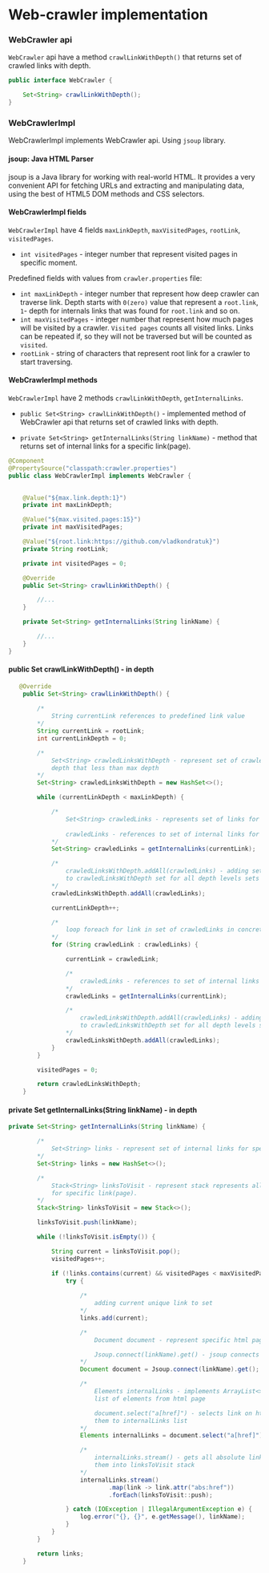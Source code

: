 # Web-crawler implementation

### WebCrawler api 

`WebCrawler` api have a method `crawlLinkWithDepth()` that returns set of crawled links with depth.

```java
public interface WebCrawler {

    Set<String> crawlLinkWithDepth();
}
```

### WebCrawlerImpl

WebCrawlerImpl implements WebCrawler api. Using `jsoup` library.

#### jsoup: Java HTML Parser
 
 jsoup is a Java library for working with real-world HTML. It provides a very convenient 
 API for fetching URLs and extracting and manipulating data, using the best of HTML5 DOM 
 methods and CSS selectors.

#### WebCrawlerImpl fields

`WebCrawlerImpl` have 4 fields `maxLinkDepth`, `maxVisitedPages`, `rootLink`, `visitedPages`.

 - `int visitedPages` - integer number that represent visited pages in specific moment.

 Predefined fields with values from `crawler.properties` file:      
 - `int maxLinkDepth` - integer number that represent how deep crawler can traverse link. 
 Depth starts with `0(zero)` value that represent a `root.link`, `1`- depth for internals links 
 that was found for `root.link` and so on.
 - `int maxVisitedPages` - integer number that represent how much pages will be visited by a crawler. 
 `Visited pages` counts all visited links. Links can be repeated if, so they will not be 
 traversed but will be counted as `visited`. 
 - `rootLink` - string of characters that represent root link for a crawler to start traversing.
 
#### WebCrawlerImpl methods
 
 `WebCrawlerImpl` have 2 methods `crawlLinkWithDepth`, `getInternalLinks`.

 - `public Set<String> crawlLinkWithDepth()` - implemented method of WebCrawler api that returns 
 set of crawled links with depth.
 
 - `private Set<String> getInternalLinks(String linkName)` - method that returns set of internal links 
 for a specific link(page).
 
```java
@Component
@PropertySource("classpath:crawler.properties")
public class WebCrawlerImpl implements WebCrawler {

    
    @Value("${max.link.depth:1}")
    private int maxLinkDepth;

    @Value("${max.visited.pages:15}")
    private int maxVisitedPages;

    @Value("${root.link:https://github.com/vladkondratuk}")
    private String rootLink;

    private int visitedPages = 0;

    @Override
    public Set<String> crawlLinkWithDepth() {

        //...
    }

    private Set<String> getInternalLinks(String linkName) {

        //...
    }
}
```

#### public Set<String> crawlLinkWithDepth() - in depth

```java
   @Override
    public Set<String> crawlLinkWithDepth() {
        
        /*
            String currentLink references to predefined link value  
        */
        String currentLink = rootLink;
        int currentLinkDepth = 0;

        /*
            Set<String> crawledLinksWithDepth - represent set of crawled links with 
            depth that less than max depth
        */
        Set<String> crawledLinksWithDepth = new HashSet<>();

        while (currentLinkDepth < maxLinkDepth) {

            /*
                Set<String> crawledLinks - represents set of links for current depth     
                
                crawledLinks - references to set of internal links for specific link(page)  
            */
            Set<String> crawledLinks = getInternalLinks(currentLink);

            /*
                crawledLinksWithDepth.addAll(crawledLinks) - adding set of links for current depth
                to crawledLinksWithDepth set for all depth levels sets that scanned or will be scanned      
            */
            crawledLinksWithDepth.addAll(crawledLinks);

            currentLinkDepth++;

            /*
                loop foreach for link in set of crawledLinks in concrete depth level
            */
            for (String crawledLink : crawledLinks) {

                currentLink = crawledLink;

                /*
                    crawledLinks - references to set of internal links for specific link(page)
                */
                crawledLinks = getInternalLinks(currentLink);

                /*
                    crawledLinksWithDepth.addAll(crawledLinks) - adding set of links for current depth
                    to crawledLinksWithDepth set for all depth levels sets that scanned or will be scanned  
                */
                crawledLinksWithDepth.addAll(crawledLinks);
            }
        }

        visitedPages = 0;

        return crawledLinksWithDepth;
    }
```

#### private Set<String> getInternalLinks(String linkName) - in depth

```java
private Set<String> getInternalLinks(String linkName) {

        /*
            Set<String> links - represent set of internal links for specific link(page).
        */
        Set<String> links = new HashSet<>();

        /*
            Stack<String> linksToVisit - represent stack represents all internal link 
            for specific link(page).
        */
        Stack<String> linksToVisit = new Stack<>();

        linksToVisit.push(linkName);

        while (!linksToVisit.isEmpty()) {

            String current = linksToVisit.pop();
            visitedPages++;

            if (!links.contains(current) && visitedPages < maxVisitedPages) {
                try { 
                    
                    /*
                        adding current unique link to set
                    */             
                    links.add(current);

                    /*
                        Document document - represent specific html page

                        Jsoup.connect(linkName).get() - jsoup connects to link and gets html page    
                    */
                    Document document = Jsoup.connect(linkName).get();

                    /*
                        Elements internalLinks - implements ArrayList<> and represents
                        list of elements from html page

                        document.select("a[href]") - selects link on html page and adds
                        them to internalLinks list 
                    */    
                    Elements internalLinks = document.select("a[href]");

                    /*
                        internalLinks.stream() - gets all absolute links and pushes
                        them into linksToVisit stack
                    */
                    internalLinks.stream()
                            .map(link -> link.attr("abs:href"))
                            .forEach(linksToVisit::push);

                } catch (IOException | IllegalArgumentException e) {
                    log.error("{}, {}", e.getMessage(), linkName);
                }
            }
        }

        return links;
    }
```
